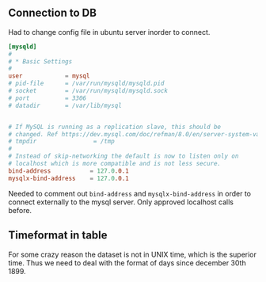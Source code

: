 ## Connection to DB
Had to change config file in ubuntu server inorder to connect. 

```conf
[mysqld]
#
# * Basic Settings
#
user            = mysql
# pid-file      = /var/run/mysqld/mysqld.pid
# socket        = /var/run/mysqld/mysqld.sock
# port          = 3306
# datadir       = /var/lib/mysql


# If MySQL is running as a replication slave, this should be
# changed. Ref https://dev.mysql.com/doc/refman/8.0/en/server-system-variables.>
# tmpdir                = /tmp
#
# Instead of skip-networking the default is now to listen only on
# localhost which is more compatible and is not less secure.
bind-address           = 127.0.0.1
mysqlx-bind-address    = 127.0.0.1
```

Needed to comment out `bind-address` and `mysqlx-bind-address` in order to connect externally to the mysql server. 
Only approved localhost calls before.

## Timeformat in table
For some crazy reason the dataset is not in UNIX time, which is the superior time. Thus we need to deal with the format of days since december 30th 1899. 